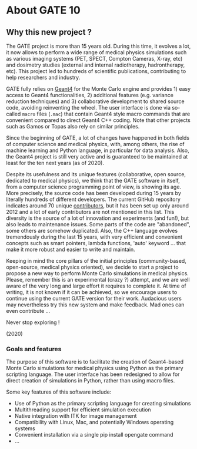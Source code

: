 # About GATE 10

## Why this new project ?

The GATE project is more than 15 years old. During this time, it evolves a lot, it now allows to perform a wide range of medical physics simulations such as various imaging systems (PET, SPECT, Compton Cameras, X-ray, etc) and dosimetry studies (external and internal radiotherapy, hadrontherapy, etc). This project led to hundreds of scientific publications, contributing to help researchers and industry.

GATE fully relies on [Geant4](http://www.geant4.org) for the Monte Carlo engine and provides 1) easy access to Geant4 functionalities, 2) additional features (e.g. variance reduction techniques) and 3) collaborative development to shared source code, avoiding reinventing the wheel. The user interface is done via so-called `macro` files (`.mac`) that contain Geant4 style macro commands that are convenient compared to direct Geant4 C++ coding. Note that other projects such as Gamos or Topas also rely on similar principles.

Since the beginning of GATE, a lot of changes have happened in both fields of computer science and medical physics, with, among others, the rise of machine learning and Python language, in particular for data analysis. Also, the Geant4 project is still very active and is guaranteed to be maintained at least for the ten next years (as of 2020).

Despite its usefulness and its unique features (collaborative, open source, dedicated to medical physics), we think that the GATE software in itself, from a computer science programming point of view, is showing its age. More precisely, the source code has been developed during 15 years by literally hundreds of different developers. The current GitHub repository indicates around 70 unique [contributors](https://github.com/OpenGATE/Gate/blob/develop/AUTHORS), but it has been set up only around 2012 and a lot of early contributors are not mentioned in this list. This diversity is the source of a lot of innovation and experiments (and fun!), but also leads to maintenance issues. Some parts of the code are "abandoned", some others are somehow duplicated. Also, the C++ language evolves tremendously during the last 15 years, with very efficient and convenient concepts such as smart pointers, lambda functions, 'auto' keyword ... that make it more robust and easier to write and maintain.

Keeping in mind the core pillars of the initial principles (community-based, open-source, medical physics oriented), we decide to start a project to propose a new way to perform Monte Carlo simulations in medical physics. Please, remember this is an experimental (crazy ?) attempt, and we are well aware of the very long and large effort it requires to complete it. At time of writing, it is not known if it can be achieved, so we encourage users to continue using the current GATE version for their work. Audacious users may nevertheless try this new system and make feedback. Mad ones can even contribute ...

Never stop exploring !

(2020)

### Goals and features

[//]: # (The main goal of this project is to provide easy and flexible way to create Geant4-based Monte Carlo simulations for **medical physics**. User interface is completely renewed so that simulations are no more created from macro files but directly in Python.)
[//]: # (Features:)
[//]: # (- Python as 'macro' language)
[//]: # (- Multithreading)
[//]: # (- Native ITK image management)
[//]: # (- Run on linux, mac &#40;and potentially, windows&#41;)
[//]: # (- Install with one command &#40;`pip install opengate`&#41;)

The purpose of this software is to facilitate the creation of Geant4-based Monte Carlo simulations for medical physics using Python as the primary scripting language. The user interface has been redesigned to allow for direct creation of simulations in Python, rather than using macro files.

Some key features of this software include:

- Use of Python as the primary scripting language for creating simulations
- Multithreading support for efficient simulation execution
- Native integration with ITK for image management
- Compatibility with Linux, Mac, and potentially Windows operating systems
- Convenient installation via a single pip install opengate command
- ...

